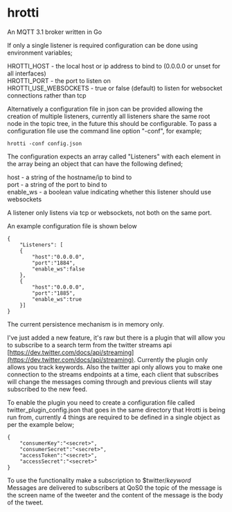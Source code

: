 hrotti
======

An MQTT 3.1 broker written in Go

If only a single listener is required configuration can be done using environment variables;

HROTTI_HOST - the local host or ip address to bind to (0.0.0.0 or unset for all interfaces)  
HROTTI_PORT - the port to listen on  
HROTTI_USE_WEBSOCKETS - true or false (default) to listen for websocket connections rather than tcp  

Alternatively a configuration file in json can be provided allowing the creation of multiple listeners, currently all listeners share the same root node in the topic tree, in the future this should be configurable. To pass a configuration file use the command line option "-conf", for example;
```
hrotti -conf config.json
```
The configuration expects an array called "Listeners" with each element in the array being an object that can have the following defined;

host - a string of the hostname/ip to bind to  
port - a string of the port to bind to  
enable_ws - a boolean value indicating whether this listener should use websockets  

A listener only listens via tcp or websockets, not both on the same port.

An example configuration file is shown below
```
{
	"Listeners": [
	{
		"host":"0.0.0.0",
		"port":"1884",
		"enable_ws":false
	},
	{
		"host":"0.0.0.0",
		"port":"1885",
		"enable_ws":true
	}]
}
```

The current persistence mechanism is in memory only.

I've just added a new feature, it's raw but there is a plugin that will allow you to subscribe to a search term from the twitter streams api [https://dev.twitter.com/docs/api/streaming](https://dev.twitter.com/docs/api/streaming). Currently the plugin only allows you track keywords. Also the twitter api only allows you to make one connection to the streams endpoints at a time, each client that subscribes will change the messages coming through and previous clients will stay subscribed to the new feed.

To enable the plugin you need to create a configuration file called twitter_plugin_config.json that goes in the same directory that Hrotti is being run from, currently 4 things are required to be defined in a single object as per the example below;
```
{
	"consumerKey":"<secret>",
	"consumerSecret":"<secret>",
	"accessToken":"<secret>",
	"accessSecret":"<secret>"
}
```
To use the functionality make a subscription to $twitter/_keyword_  
Messages are delivered to subscribers at QoS0 the topic of the message is the screen name of the tweeter and the content of the message is the body of the tweet.